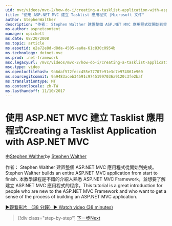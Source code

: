 ```yaml
---
uid: mvc/videos/mvc-2/how-do-i/creating-a-tasklist-application-with-aspnet-mvc
title: "使用 ASP.NET MVC 建立 Tasklist 應用程式 |Microsoft 文件"
author: StephenWalther
description: "作者： Stephen Walther 建置整個 ASP.NET MVC 應用程式從開始到完成。 本教學課程是絕佳的簡介供不熟悉 ASP.NET MV 的人員..."
ms.author: aspnetcontent
manager: wpickett
ms.date: 08/20/2008
ms.topic: article
ms.assetid: e2a72e8d-d8da-4505-aa0a-61c830c0954b
ms.technology: dotnet-mvc
ms.prod: .net-framework
msc.legacyurl: /mvc/videos/mvc-2/how-do-i/creating-a-tasklist-application-with-aspnet-mvc
msc.type: video
ms.openlocfilehash: 9a6daf572fecc455e77707e91e3c7e974861e960
ms.sourcegitcommit: 9a9483aceb34591c97451997036a9120c3fe2baf
ms.translationtype: MT
ms.contentlocale: zh-TW
ms.lasthandoff: 11/10/2017
---
```

<a name="creating-a-tasklist-application-with-aspnet-mvc"></a><span data-ttu-id="8424a-104">使用 ASP.NET MVC 建立 Tasklist 應用程式</span><span class="sxs-lookup"><span data-stu-id="8424a-104">Creating a Tasklist Application with ASP.NET MVC</span></span>
====================
<span data-ttu-id="8424a-105">由[Stephen Walther](https://github.com/StephenWalther)</span><span class="sxs-lookup"><span data-stu-id="8424a-105">by [Stephen Walther](https://github.com/StephenWalther)</span></span>

<span data-ttu-id="8424a-106">作者： Stephen Walther 建置整個 ASP.NET MVC 應用程式從開始到完成。</span><span class="sxs-lookup"><span data-stu-id="8424a-106">Stephen Walther builds an entire ASP.NET MVC application from start to finish.</span></span> <span data-ttu-id="8424a-107">本教學課程是不錯的介紹人熟悉 ASP.NET MVC Framework，並想要了解建立 ASP.NET MVC 應用程式的程序。</span><span class="sxs-lookup"><span data-stu-id="8424a-107">This tutorial is a great introduction for people who are new to the ASP.NET MVC Framework and who want to get a sense of the process of building an ASP.NET MVC application.</span></span>

[<span data-ttu-id="8424a-108">&#9654;觀看影片 （38 分鐘）</span><span class="sxs-lookup"><span data-stu-id="8424a-108">&#9654; Watch video (38 minutes)</span></span>](https://channel9.msdn.com/Blogs/ASP-NET-Site-Videos/creating-a-tasklist-application-with-aspnet-mvc)

>[!div class="step-by-step"]
[<span data-ttu-id="8424a-109">下一步</span><span class="sxs-lookup"><span data-stu-id="8424a-109">Next</span></span>](creating-a-movie-database-application-in-15-minutes-with-aspnet-mvc.md)
